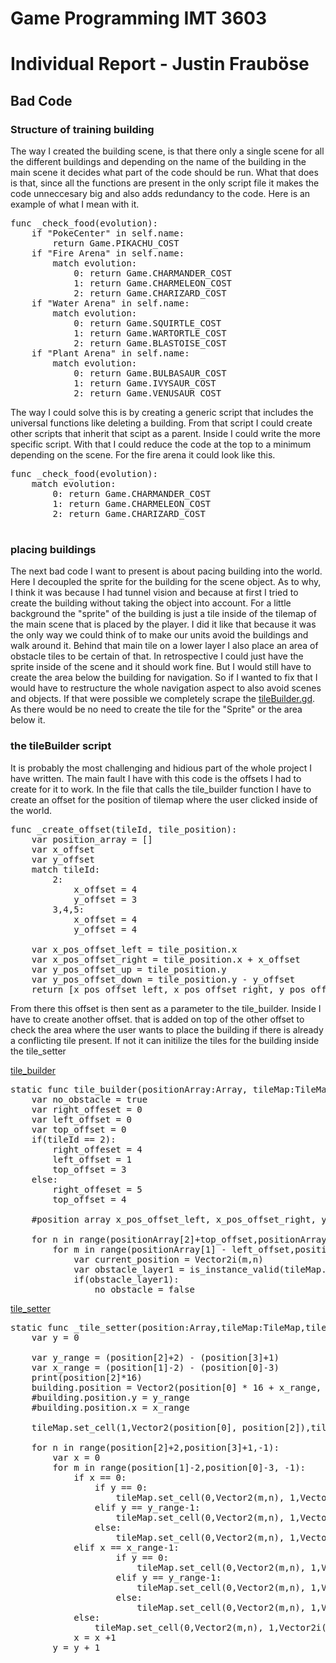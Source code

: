 # Game Programming IMT 3603

# Individual Report - Justin Frauböse

## Bad Code
### Structure of training building
The way I created the building scene, is that there only a single scene for all the different buildings and depending on the name of the building in the main scene it decides what part of the code should be run. What that does is that, since all the functions are present in the only script file it makes the code unneccesary big and also adds redundancy to the code. 
Here is an example of what I mean with it.
<pre>
func _check_food(evolution):
	if "PokeCenter" in self.name:
		return Game.PIKACHU_COST
	if "Fire Arena" in self.name:
		match evolution:
			0: return Game.CHARMANDER_COST
			1: return Game.CHARMELEON_COST
			2: return Game.CHARIZARD_COST
	if "Water Arena" in self.name:
		match evolution:
			0: return Game.SQUIRTLE_COST
			1: return Game.WARTORTLE_COST
			2: return Game.BLASTOISE_COST
	if "Plant Arena" in self.name:
		match evolution:
			0: return Game.BULBASAUR_COST
			1: return Game.IVYSAUR_COST
			2: return Game.VENUSAUR_COST
</pre>

The way I could solve this is by creating a generic script that includes the universal functions like deleting a building. From that script I could create other scripts that inherit that scipt as a parent. Inside I could write the more specific script. With that I could reduce the code at the top to a minimum depending on the scene.
For the fire arena it could look like this.
<pre>
func _check_food(evolution):
	match evolution:
		0: return Game.CHARMANDER_COST
		1: return Game.CHARMELEON_COST
		2: return Game.CHARIZARD_COST
	
</pre>

### placing buildings
The next bad code I want to present is about pacing building into the world. Here I decoupled the sprite for the building for the scene object. As to why, I think it was because I had tunnel vision and because at first I tried to create the building without taking the object into account. For a little background the "sprite" of the building is just a tile inside of the tilemap of the main scene that is placed by the player. I did it like that because it was the only way we could think of to make our units avoid the buildings and walk around it. Behind that main tile on a lower layer I also place an area of obstacle tiles to be certain of that. In retrospective I could just have the sprite inside of the scene and it should work fine. But I would still have to create the area below the building for navigation. So if I wanted to fix that I would have to restructure the whole navigation aspect to also avoid scenes and objects. If that were possible we completely scrape the [tileBuilder.gd](scripts/Builder/TileBuilder.gd). As there would be no need to create the tile for the "Sprite" or the area below it.

### the tileBuilder script
It is probably the most challenging and hidious part of the whole project I have written. The main fault I have with this code is the offsets I had to create for it to work. In the file that calls the tile_builder function I have to create an offset for the position of tilemap where the user clicked inside of the world.
<pre>
func _create_offset(tileId, tile_position):
	var position_array = []
	var x_offset
	var y_offset
	match tileId:
		2:
			x_offset = 4
			y_offset = 3
		3,4,5:
			x_offset = 4
			y_offset = 4
		
	var x_pos_offset_left = tile_position.x
	var x_pos_offset_right = tile_position.x + x_offset
	var y_pos_offset_up = tile_position.y
	var y_pos_offset_down = tile_position.y - y_offset
	return [x_pos_offset_left, x_pos_offset_right, y_pos_offset_up, y_pos_offset_down]
</pre>
From there this offset is then sent as a parameter to the tile_builder. Inside I have to create another offset. that is added on top of the other offset to check the area where the user wants to place the building if there is already a conflicting tile present. If not it can initilize the tiles for the building inside the tile_setter

[tile_builder](scripts/Builder/TileBuilder.gd#L42)
<pre>
static func tile_builder(positionArray:Array, tileMap:TileMap, tileId:int, position, building):
	var no_obstacle = true
	var right_offeset = 0
	var left_offset = 0
	var top_offset = 0
	if(tileId == 2):
		right_offeset = 4
		left_offset = 1
		top_offset = 3
	else:
		right_offeset = 5
		top_offset = 4
		
	#position array x_pos_offset_left, x_pos_offset_right, y_pos_offset_up, y_pos_offset_down

	for n in range(positionArray[2]+top_offset,positionArray[3]-1,-1):
		for m in range(positionArray[1] - left_offset,positionArray[0]-right_offeset, -1):
			var current_position = Vector2i(m,n)
			var obstacle_layer1 = is_instance_valid(tileMap.get_cell_tile_data(1,Vector2i(m, n)))
			if(obstacle_layer1):
				no_obstacle = false
</pre>

[tile_setter](scripts/Builder/TileBuilder.gd#L1)
<pre>
static func _tile_setter(position:Array,tileMap:TileMap,tileId:int, building):
	var y = 0

	var y_range = (position[2]+2) - (position[3]+1)
	var x_range = (position[1]-2) - (position[0]-3)
	print(position[2]*16)
	building.position = Vector2(position[0] * 16 + x_range, position[2]*16 + y_range + 2)
	#building.position.y = y_range
	#building.position.x = x_range
	
	tileMap.set_cell(1,Vector2(position[0], position[2]),tileId,Vector2i(0,0))
	
	for n in range(position[2]+2,position[3]+1,-1):
		var x = 0
		for m in range(position[1]-2,position[0]-3, -1):
			if x == 0:
				if y == 0:
					tileMap.set_cell(0,Vector2(m,n), 1,Vector2i(3,5))
				elif y == y_range-1:
					tileMap.set_cell(0,Vector2(m,n), 1,Vector2i(3,4))
				else:
					tileMap.set_cell(0,Vector2(m,n), 1,Vector2i(0,4))
			elif x == x_range-1:
					if y == 0:
						tileMap.set_cell(0,Vector2(m,n), 1,Vector2i(2,5))
					elif y == y_range-1:
						tileMap.set_cell(0,Vector2(m,n), 1,Vector2i(2,4))
					else:
						tileMap.set_cell(0,Vector2(m,n), 1,Vector2i(0,4))
			else:
				tileMap.set_cell(0,Vector2(m,n), 1,Vector2i(0,4))
			x = x +1
		y = y + 1
</pre>
